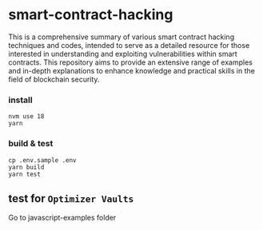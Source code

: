 # smart-contract-hacking

This is a comprehensive summary of various smart contract hacking techniques and codes, intended to serve as a detailed resource for those interested in understanding and exploiting vulnerabilities within smart contracts. This repository aims to provide an extensive range of examples and in-depth explanations to enhance knowledge and practical skills in the field of blockchain security.

### install
```
nvm use 18
yarn
```

### build & test
```
cp .env.sample .env
yarn build
yarn test
```

## test for `Optimizer Vaults`
Go to javascript-examples folder